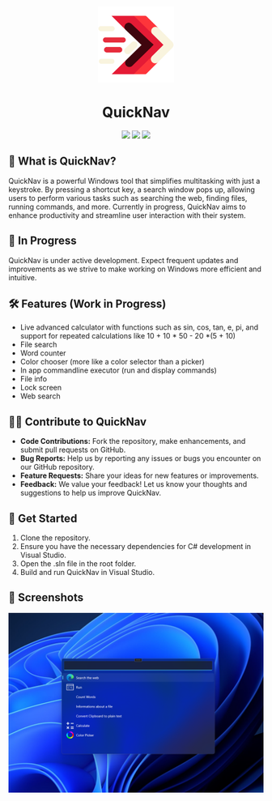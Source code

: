 <p align="center">
    <img src="QuickNav/Assets/AppIcon/appicon.svg" height="150px" width="auto" alt="QuickNav Logo">
 </p>
 <h1  align="center">QuickNav</h1>
<div align="center">
    <img src="https://img.shields.io/github/stars/FrozenAssassine/QuickNav?style=flat"/>
    <img src="https://img.shields.io/github/issues-pr/FrozenAssassine/QuickNav?style=flat"/>
    <img src="https://img.shields.io/github/repo-size/FrozenAssassine/QuickNav?style=flat"/>
</div>

## 🤔 What is QuickNav?
QuickNav is a powerful Windows tool that simplifies multitasking with just a keystroke. By pressing a shortcut key, a search window pops up, allowing users to perform various tasks such as searching the web, finding files, running commands, and more. Currently in progress, QuickNav aims to enhance productivity and streamline user interaction with their system.

## 🚧 In Progress
QuickNav is under active development. Expect frequent updates and improvements as we strive to make working on Windows more efficient and intuitive.

## 🛠️ Features (Work in Progress)
- Live advanced calculator with functions such as sin, cos, tan, e, pi, and support for repeated calculations like 10 + 10 * 50 - 20 *(5 + 10)
- File search
- Word counter
- Color chooser (more like a color selector than a picker)
- In app commandline executor (run and display commands)
- File info
- Lock screen
- Web search

## 👨‍💻 Contribute to QuickNav
- **Code Contributions:** Fork the repository, make enhancements, and submit pull requests on GitHub.
- **Bug Reports:** Help us by reporting any issues or bugs you encounter on our GitHub repository.
- **Feature Requests:** Share your ideas for new features or improvements.
- **Feedback:** We value your feedback! Let us know your thoughts and suggestions to help us improve QuickNav.

## 🚀 Get Started
1. Clone the repository.
2. Ensure you have the necessary dependencies for C# development in Visual Studio.
3. Open the .sln file in the root folder.
4. Build and run QuickNav in Visual Studio.

## 📸 Screenshots
<img src="images/screen1.png"/>

